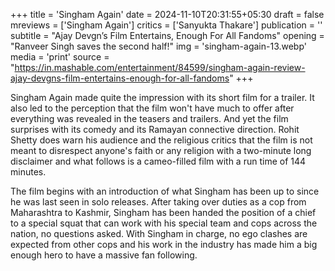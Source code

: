 +++
title = 'Singham Again'
date = 2024-11-10T20:31:55+05:30
draft = false
mreviews = ['Singham Again']
critics = ['Sanyukta Thakare']
publication = ''
subtitle = "Ajay Devgn’s Film Entertains, Enough For All Fandoms"
opening = "Ranveer Singh saves the second half!"
img = 'singham-again-13.webp'
media = 'print'
source = "https://in.mashable.com/entertainment/84599/singham-again-review-ajay-devgns-film-entertains-enough-for-all-fandoms"
+++

Singham Again made quite the impression with its short film for a trailer. It also led to the perception that the film won't have much to offer after everything was revealed in the teasers and trailers. And yet the film surprises with its comedy and its Ramayan connective direction. Rohit Shetty does warn his audience and the religious critics that the film is not meant to disrespect anyone's faith or any religion with a two-minute long disclaimer and what follows is a cameo-filled film with a run time of 144 minutes.

The film begins with an introduction of what Singham has been up to since he was last seen in solo releases. After taking over duties as a cop from Maharashtra to Kashmir, Singham has been handed the position of a chief to a special squat that can work with his special team and cops across the nation, no questions asked. With Singham in charge, no ego clashes are expected from other cops and his work in the industry has made him a big enough hero to have a massive fan following.
